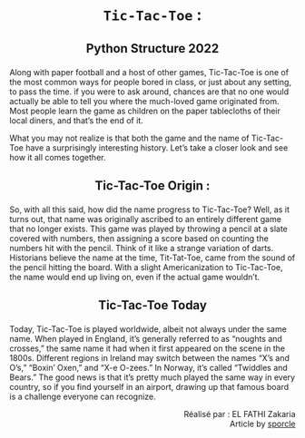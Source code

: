 # <p align=center background-color='none'> `Tic-Tac-Toe` :
## <p align=center>Python Structure 2022</p>


Along with paper football and a host of other games, Tic-Tac-Toe is one of the most common ways for people bored in class, or just about any setting, to pass the time.
 if you were to ask around, chances are that no one would actually be able to tell you where the much-loved game originated from. Most people learn the game as children on the paper tablecloths of their local diners, and that’s the end of it.

What you may not realize is that both the game and the name of Tic-Tac-Toe have a surprisingly interesting history. Let’s take a closer look and see how it all comes together.

##  <p align=center>Tic-Tac-Toe Origin :
So, with all this said, how did the name progress to Tic-Tac-Toe? Well, as it turns out, that name was originally ascribed to an entirely different game that no longer exists. This game was played by throwing a pencil at a slate covered with numbers, then assigning a score based on counting the numbers hit with the pencil. Think of it like a strange variation of darts. Historians believe the name at the time, Tit-Tat-Toe, came from the sound of the pencil hitting the board. With a slight Americanization to Tic-Tac-Toe, the name would end up living on, even if the actual game wouldn’t.
## <p align=center>Tic-Tac-Toe Today
Today, Tic-Tac-Toe is played worldwide, albeit not always under the same name. When played in England, it’s generally referred to as “noughts and crosses,” the same name it had when it first appeared on the scene in the 1800s. Different regions in Ireland may switch between the names “X’s and O’s,” “Boxin’ Oxen,” and “X-e O-zees.” In Norway, it’s called “Twiddles and Bears.” The good news is that it’s pretty much played the same way in every country, so if you find yourself in an airport, drawing up that famous board is a challenge everyone can recognize.

<p align=right>Réalisé par : EL FATHI Zakaria <br>Article by <a href="https://www.sporcle.com/blog/2019/12/what-is-the-origin-of-tic-tac-toe/">sporcle</a></p>
